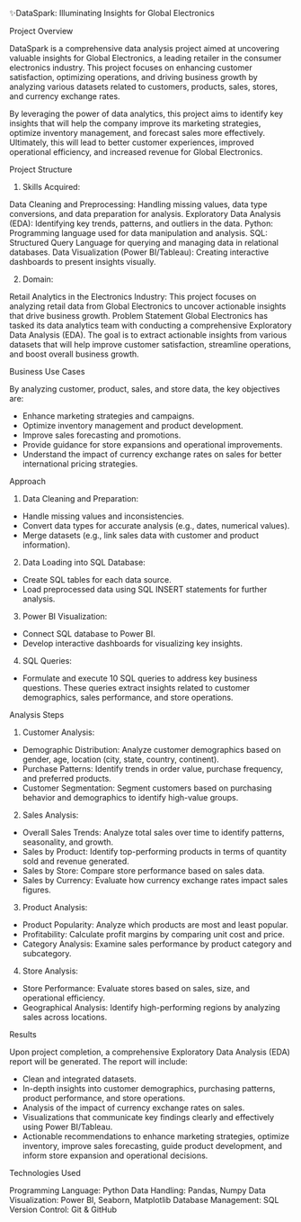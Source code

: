 

✨DataSpark: Illuminating Insights for Global Electronics


Project Overview


DataSpark is a comprehensive data analysis project aimed at uncovering valuable insights for Global Electronics, a leading retailer in the consumer electronics industry. This project focuses on enhancing customer satisfaction, optimizing operations, and driving business growth by analyzing various datasets related to customers, products, sales, stores, and currency exchange rates.


By leveraging the power of data analytics, this project aims to identify key insights that will help the company improve its marketing strategies, optimize inventory management, and forecast sales more effectively. Ultimately, this will lead to better customer experiences, improved operational efficiency, and increased revenue for Global Electronics.



Project Structure


1. Skills Acquired:

Data Cleaning and Preprocessing: Handling missing values, data type conversions, and data preparation for analysis.
Exploratory Data Analysis (EDA): Identifying key trends, patterns, and outliers in the data.
Python: Programming language used for data manipulation and analysis.
SQL: Structured Query Language for querying and managing data in relational databases.
Data Visualization (Power BI/Tableau): Creating interactive dashboards to present insights visually.


2. Domain:

Retail Analytics in the Electronics Industry: This project focuses on analyzing retail data from Global Electronics to uncover actionable insights that drive business growth.
Problem Statement
Global Electronics has tasked its data analytics team with conducting a comprehensive Exploratory Data Analysis (EDA). The goal is to extract actionable insights from various datasets that will help improve customer satisfaction, streamline operations, and boost overall business growth.


Business Use Cases


By analyzing customer, product, sales, and store data, the key objectives are:


* Enhance marketing strategies and campaigns.
* Optimize inventory management and product development.
* Improve sales forecasting and promotions.
* Provide guidance for store expansions and operational improvements.
* Understand the impact of currency exchange rates on sales for better international pricing strategies.


Approach


1. Data Cleaning and Preparation:

* Handle missing values and inconsistencies.
* Convert data types for accurate analysis (e.g., dates, numerical values).
* Merge datasets (e.g., link sales data with customer and product information).


2. Data Loading into SQL Database:
   
* Create SQL tables for each data source.
* Load preprocessed data using SQL INSERT statements for further analysis.


3. Power BI Visualization:

   
* Connect SQL database to Power BI.
* Develop interactive dashboards for visualizing key insights.


4. SQL Queries:


* Formulate and execute 10 SQL queries to address key business questions. These queries extract insights related to customer demographics, sales performance, and store operations.


Analysis Steps


1. Customer Analysis:

   
* Demographic Distribution: Analyze customer demographics based on gender, age, location (city, state, country, continent).
* Purchase Patterns: Identify trends in order value, purchase frequency, and preferred products.
* Customer Segmentation: Segment customers based on purchasing behavior and demographics to identify high-value groups.


2. Sales Analysis:


* Overall Sales Trends: Analyze total sales over time to identify patterns, seasonality, and growth.
* Sales by Product: Identify top-performing products in terms of quantity sold and revenue generated.
* Sales by Store: Compare store performance based on sales data.
* Sales by Currency: Evaluate how currency exchange rates impact sales figures.


3. Product Analysis:

   
* Product Popularity: Analyze which products are most and least popular.
* Profitability: Calculate profit margins by comparing unit cost and price.
* Category Analysis: Examine sales performance by product category and subcategory.


4. Store Analysis:

   
* Store Performance: Evaluate stores based on sales, size, and operational efficiency.
* Geographical Analysis: Identify high-performing regions by analyzing sales across locations.

Results

Upon project completion, a comprehensive Exploratory Data Analysis (EDA) report will be generated. The report will include:

* Clean and integrated datasets.
* In-depth insights into customer demographics, purchasing patterns, product performance, and store operations.
* Analysis of the impact of currency exchange rates on sales.
* Visualizations that communicate key findings clearly and effectively using Power BI/Tableau.
* Actionable recommendations to enhance marketing strategies, optimize inventory, improve sales forecasting, guide product development, and inform store expansion and operational decisions.


Technologies Used


Programming Language: Python
Data Handling: Pandas, Numpy
Data Visualization: Power BI, Seaborn, Matplotlib
Database Management: SQL
Version Control: Git & GitHub
